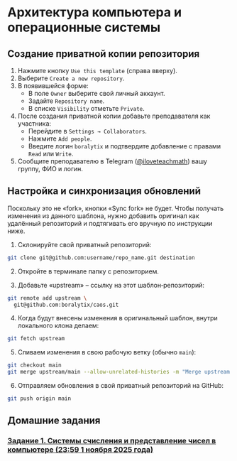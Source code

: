 # Архитектура компьютера и операционные системы

## Создание приватной копии репозитория

1. Нажмите кнопку `Use this template` (справа вверху).
2. Выберите `Create a new repository`.
3. В появившейся форме:
    - В поле `Owner` выберите свой личный аккаунт.
    - Задайте `Repository name`.
    - В списке `Visibility` отметьте `Private`.
4. После создания приватной копии добавьте преподавателя как участника:
   - Перейдите в `Settings → Collaborators`.
   - Нажмите `Add people`.
   - Введите логин `boralytix` и подтвердите добавление с правами `Read` или `Write`.
5. Сообщите преподавателю в Telegram ([@iloveteachmath](https://t.me/iloveteachmath)) вашу группу, ФИО и логин.

## Настройка и синхронизация обновлений

Поскольку это не &laquo;fork&raquo;, кнопки &laquo;Sync fork&raquo; не будет. Чтобы получать изменения из данного шаблона, нужно добавить оригинал как удалённый репозиторий и подтягивать его вручную по инструкции ниже.

1. Склонируйте свой приватный репозиторий:
```bash
git clone git@github.com:username/repo_name.git destination
```

2. Откройте в терминале папку с репозиторием.

3. Добавьте &laquo;upstream&raquo; &ndash; ссылку на этот шаблон‑репозиторий:
```bash
git remote add upstream \
  git@github.com:boralytix/caos.git
```

4. Когда будут внесены изменения в оригинальный шаблон, внутри локального клона делаем:
```bash
git fetch upstream
```

5. Сливаем изменения в свою рабочую ветку (обычно `main`):
```bash
git checkout main
git merge upstream/main --allow-unrelated-histories -m "Merge upstream into my repo"
```
6. Отправляем обновления в свой приватный репозиторий на GitHub:
```bash
git push origin main
```

## Домашние задания

### [Задание 1. Системы счисления и представление чисел в компьютере (23:59 1 ноября 2025 года)](hw/lab01/README.md)